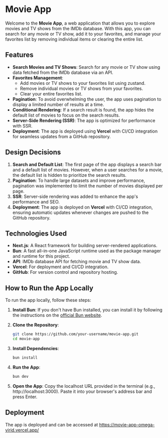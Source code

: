 # Movie App

Welcome to the **Movie App**, a web application that allows you to explore movies and TV shows from the IMDb database. With this app, you can search for any movie or TV show, add it to your favorites, and manage your favorites list by removing individual items or clearing the entire list.

## Features

- **Search Movies and TV Shows**: Search for any movie or TV show using data fetched from the IMDb database via an API.
- **Favorites Management**:
  - Add movies or TV shows to your favorites list using zustand.
  - Remove individual movies or TV shows from your favorites.
  - Clear your entire favorites list.
- **Pagination**: To avoid overwhelming the user, the app uses pagination to display a limited number of results at a time.
- **Conditional Rendering**: If a search result is found, the app hides the default list of movies to focus on the search results.
- **Server-Side Rendering (SSR)**: The app is optimized for performance with SSR.
- **Deployment**: The app is deployed using **Vercel** with CI/CD integration for seamless updates from a GitHub repository.

## Design Decisions

1. **Search and Default List**: The first page of the app displays a search bar and a default list of movies. However, when a user searches for a movie, the default list is hidden to prioritize the search results.
2. **Pagination**: To handle large datasets and improve performance, pagination was implemented to limit the number of movies displayed per page.
3. **SSR**: Server-side rendering was added to enhance the app's performance and SEO.
4. **Deployment**: The app is deployed on **Vercel** with CI/CD integration, ensuring automatic updates whenever changes are pushed to the GitHub repository.

## Technologies Used

- **Next.js**: A React framework for building server-rendered applications.
- **Bun**: A fast all-in-one JavaScript runtime used as the package manager and runtime for this project.
- **API**: IMDb database API for fetching movie and TV show data.
- **Vercel**: For deployment and CI/CD integration.
- **GitHub**: For version control and repository hosting.

## How to Run the App Locally

To run the app locally, follow these steps:

1. **Install Bun**: If you don't have Bun installed, you can install it by following the instructions on the [official Bun website](https://bun.sh/).

2. **Clone the Repository**:
   ```bash
   git clone https://github.com/your-username/movie-app.git
   cd movie-app
   ```
3. **Install Dependencies**:

   ```bash
   bun install
   ```

4. **Run the App**:

   ```bash
   bun dev
   ```

5. **Open the App**:
   Copy the localhost URL provided in the terminal (e.g., http://localhost:3000).
   Paste it into your browser's address bar and press Enter.

## Deployment

The app is deployed and can be accessed at https://movie-app-omega-virid.vercel.app/
